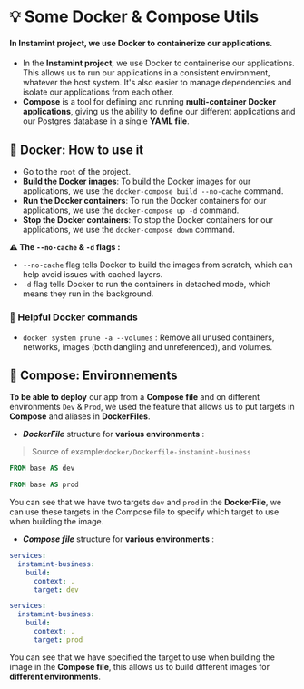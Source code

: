 # 💡 Some Docker & Compose Utils

#### In Instamint project, we use Docker to containerize our applications.

- In the **Instamint project**, we use Docker to containerise our applications. This allows us to run our applications
  in a
  consistent environment, whatever the host system. It's also easier to manage dependencies and isolate our applications
  from each other.
- **Compose** is a tool for defining and running **multi-container Docker applications**, giving us the ability to
  define our
  different applications and our Postgres database in a single **YAML file**.

## 🐳 Docker: How to use it

- Go to the `root` of the project.
- **Build the Docker images**: To build the Docker images for our applications, we use
  the `docker-compose build --no-cache` command.
- **Run the Docker containers**: To run the Docker containers for our applications, we use the `docker-compose up -d`
  command.
- **Stop the Docker containers**: To stop the Docker containers for our applications, we use the `docker-compose down`
  command.

**⚠️ The `--no-cache` & `-d` flags :**

- `--no-cache` flag tells Docker to build the images from scratch, which can help avoid issues with cached layers.
- `-d` flag tells Docker to run the containers in detached mode, which means they run in the background.

### 🧩 Helpful Docker commands

- `docker system prune -a --volumes` : Remove all unused containers, networks, images (both dangling and unreferenced),
  and volumes.

## 🧠 Compose: Environnements

**To be able to deploy** our app from a **Compose file** and on different environments `Dev` & `Prod`, we used the
feature that allows us to put targets in **Compose** and aliases in **DockerFiles**.

- _**DockerFile**_ structure for **various environments** :

> Source of example:`docker/Dockerfile-instamint-business`

```Dockerfile
FROM base AS dev
```

```Dockerfile
FROM base AS prod
```

You can see that we have two targets `dev` and `prod` in the **DockerFile**, we can use these targets in the Compose
file to
specify which target to use when building the image.

- _**Compose file**_ structure for **various environments** :

```yaml
services:
  instamint-business:
    build:
      context: .
      target: dev
```

```yaml
services:
  instamint-business:
    build:
      context: .
      target: prod
```

You can see that we have specified the target to use when building the image in the **Compose file**, this allows us to
build different images for **different environments**.
